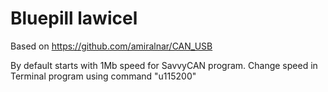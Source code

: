 # Bluepill lawicel
Based on https://github.com/amiralnar/CAN_USB

By default starts with 1Mb speed for SavvyCAN program.
Change speed in Terminal program using command "u115200"
